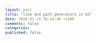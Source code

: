 ```yaml
---
layout: post
title: "line and path generators in D3"
date: 2016-01-14 18:24:40 +1100
comments: false
categories: 
published: false
---
```

